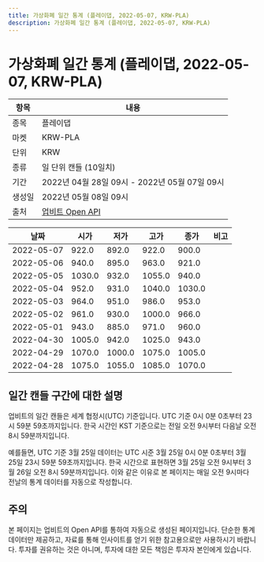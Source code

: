 ```yaml
---
title: 가상화폐 일간 통계 (플레이댑, 2022-05-07, KRW-PLA)
description: 가상화폐 일간 통계 (플레이댑, 2022-05-07, KRW-PLA)
---
```



가상화폐 일간 통계 (플레이댑, 2022-05-07, KRW-PLA)
===

|항목|내용|
|--|--|
|종목|플레이댑|
|마켓|KRW-PLA|
|단위|KRW|
|종류|일 단위 캔들 (10일치)|
|기간|2022년 04월 28일 09시 - 2022년 05월 07일 09시|
|생성일|2022년 05월 08일 09시|
|출처|[업비트 Open API](https://docs.upbit.com)|


|날짜|시가|저가|고가|종가|비고|
|--|--|--|--|--|--|
|2022-05-07|922.0|892.0|922.0|900.0|    |
|2022-05-06|940.0|895.0|963.0|921.0|    |
|2022-05-05|1030.0|932.0|1055.0|940.0|    |
|2022-05-04|952.0|931.0|1040.0|1030.0|    |
|2022-05-03|964.0|951.0|986.0|953.0|    |
|2022-05-02|961.0|930.0|1000.0|966.0|    |
|2022-05-01|943.0|885.0|971.0|960.0|    |
|2022-04-30|1005.0|942.0|1025.0|943.0|    |
|2022-04-29|1070.0|1000.0|1075.0|1005.0|    |
|2022-04-28|1075.0|1055.0|1085.0|1070.0|    |


일간 캔들 구간에 대한 설명
---


업비트의 일간 캔들은 세계 협정시(UTC) 기준입니다. 
UTC 기준 0시 0분 0초부터 23시 59분 59초까지입니다. 
한국 시간인 KST 기준으로는 전일 오전 9시부터 다음날 오전 8시 59분까지입니다. 


예를들면, UTC 기준 3월 25일 데이터는 UTC 시준 3월 25일 0시 0분 0초부터 3월 25일 23시 59분 59초까지입니다. 
한국 시간으로 표현하면 3월 25일 오전 9시부터 3월 26일 오전 8시 59분까지입니다. 
이와 같은 이유로 본 페이지는 매일 오전 9시마다 전날의 통계 데이터를 자동으로 작성합니다. 


주의
---


본 페이지는 업비트의 Open API를 통하여 자동으로 생성된 페이지입니다. 
단순한 통계 데이터만 제공하고, 자료를 통해 인사이트를 얻기 위한 참고용으로만 사용하시기 바랍니다. 
투자를 권유하는 것은 아니며, 투자에 대한 모든 책임은 투자자 본인에게 있습니다. 
